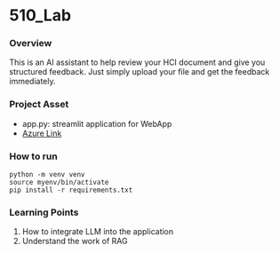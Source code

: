 # 510_Lab
### Overview
This is an AI assistant to help review your HCI document and give you structured feedback. Just simply upload your file and get the feedback immediately.

### Project Asset
- app.py: streamlit application for WebApp
- [Azure Link](peisyc-techin510-lab6.azurewebsites.net)
### How to run
```
python -m venv venv
source myenv/bin/activate
pip install -r requirements.txt
```
### Learning Points
1. How to integrate LLM into the application
2. Understand the work of RAG
